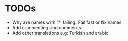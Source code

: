 # TODOs

- Why are names with '?' failing. Fail fast or fix names.
- Add commenting and comments.
- Add other translations e.g: Turkish and arabic